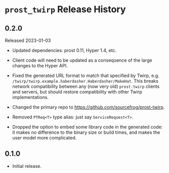 # `prost_twirp` Release History

## 0.2.0

Released 2023-01-03

* Updated dependencies: prost 0.11, Hyper 1.4, etc.

* Client code will need to be updated as a consequence of the 
  large changes to the Hyper API.
  
* Fixed the generated URL format to match that specified by Twirp,
  e.g. `/twirp/twirp.example.haberdasher.Haberdasher/MakeHat`.
  This breaks network compatibility between any (now very old)
  `prost-twirp` clients and servers, but should restore compatibility
  with other Twirp implementations.
  
* Changed the primary repo to
  <https://github.com/sourcefrog/prost-twirp>.
  
* Removed `PTReq<T>` type alias: just say `ServiceRequest<T>`.

* Dropped the option to embed some library code in the generated code: it makes
  no difference to the binary size or build times, and makes the user model
  more complicated.
  
## 0.1.0

* Initial release.
